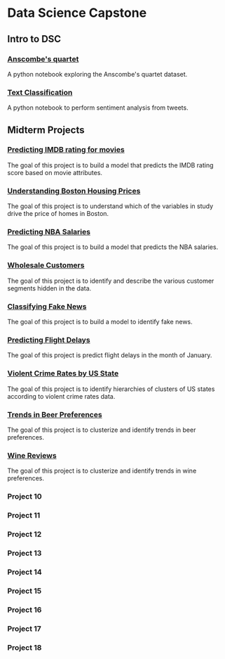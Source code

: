 # Data Science Capstone

## Intro to DSC

### [Anscombe's quartet](https://colab.research.google.com/github/emmanueliarussi/DataScienceCapstone/blob/master/1_Anscombe/anscombe.ipynb)
A python notebook exploring the Anscombe's quartet dataset. 

### [Text Classification](https://colab.research.google.com/github/emmanueliarussi/DataScienceCapstone/blob/master/2_TextClassification/text_classifier.ipynb)
A python notebook to perform sentiment analysis from tweets. 

## Midterm Projects

### [Predicting IMDB rating for movies](https://github.com/emmanueliarussi/DataScienceCapstone/tree/master/3_MidtermProjects/ProjectIMDB)
The goal of this project is to build a model that predicts the IMDB rating score based on movie attributes.

### [Understanding Boston Housing Prices](https://github.com/emmanueliarussi/DataScienceCapstone/tree/master/3_MidtermProjects/ProjectBHP)
The goal of this project is to understand which of the variables in study drive the price of homes in Boston. 

### [Predicting NBA Salaries](https://github.com/emmanueliarussi/DataScienceCapstone/tree/master/3_MidtermProjects/ProjectNBA)
The goal of this project is to build a model that predicts the NBA salaries.

### [Wholesale Customers](https://github.com/emmanueliarussi/DataScienceCapstone/tree/master/3_MidtermProjects/ProjectWC)
The goal of this project is to identify and describe the various customer segments hidden in the data.

### [Classifying Fake News](https://github.com/emmanueliarussi/DataScienceCapstone/tree/master/3_MidtermProjects/ProjectFN)
The goal of this project is to build a model to identify fake news. 

### [Predicting Flight Delays](https://github.com/emmanueliarussi/DataScienceCapstone/tree/master/3_MidtermProjects/ProjectFD)
The goal of this project is predict flight delays in the month of January. 

### [Violent Crime Rates by US State](https://github.com/emmanueliarussi/DataScienceCapstone/tree/master/3_MidtermProjects/ProjectUSA)
The goal of this project is to identify hierarchies of clusters of US states according to violent crime rates data. 

### [Trends in Beer Preferences](https://github.com/emmanueliarussi/DataScienceCapstone/tree/master/3_MidtermProjects/ProjectBEE)
The goal of this project is to clusterize and identify trends in beer preferences.

### [Wine Reviews](https://github.com/emmanueliarussi/DataScienceCapstone/tree/master/3_MidtermProjects/ProjectWNF)
The goal of this project is to clusterize and identify trends in wine preferences.

### Project 10 

### Project 11

### Project 12

### Project 13

### Project 14

### Project 15

### Project 16

### Project 17

### Project 18
